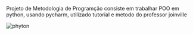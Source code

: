 Projeto de Metodologia de Programção consiste em trabalhar POO em python, usando pycharm, utilizado tutorial e metodo do professor joinville





![phyton]([https://tenor.com/bjjBW.gif](https://tenor.com/b2ibD.gif))
